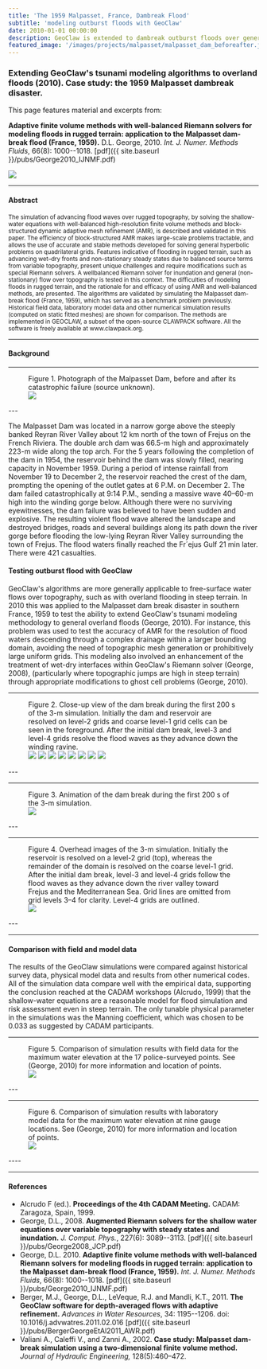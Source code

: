 ```yaml
---
title: 'The 1959 Malpasset, France, Dambreak Flood'
subtitle: 'modeling outburst floods with GeoClaw'
date: 2010-01-01 00:00:00
description: GeoClaw is extended to dambreak outburst floods over general terrain.
featured_image: '/images/projects/malpasset/malpasset_dam_beforeafter.jpg'
---
```


### Extending GeoClaw's tsunami modeling algorithms to overland floods (2010).  Case study: the 1959 Malpasset dambreak disaster. 

This page features material and excerpts from: 

**Adaptive finite volume methods with well-balanced Riemann solvers for modeling floods in rugged terrain: application to the Malpasset dam-break flood (France, 1959).** D.L. George, 2010. *Int. J. Numer. Methods Fluids*, 66(8): 1000--1018. [pdf]({{ site.baseurl }}/pubs/George2010_IJNMF.pdf)

![](/images/projects/malpasset/malpasset_oblique.png)

---
#### Abstract
<small>
The simulation of advancing flood waves over rugged topography, by solving the shallow-water equations with well-balanced high-resolution finite volume methods and block-structured dynamic adaptive mesh refinement (AMR), is described and validated in this paper. The efficiency of block-structured AMR makes large-scale problems tractable, and allows the use of accurate and stable methods developed for solving general hyperbolic problems on quadrilateral grids. Features indicative of flooding in rugged terrain, such as advancing wet–dry fronts and non-stationary steady states due to balanced source terms from variable topography, present unique challenges and require modifications such as special Riemann solvers. A wellbalanced Riemann solver for inundation and general (non-stationary) flow over topography is tested in this context. The difficulties of modeling floods in rugged terrain, and the rationale for and efficacy of using AMR and well-balanced methods, are presented. The algorithms are validated by simulating the Malpasset dam-break flood (France, 1959), which has served as a benchmark problem previously. Historical field data, laboratory model data and other numerical simulation results (computed on static fitted meshes) are shown for comparison. The methods are implemented in GEOCLAW, a subset of the open-source CLAWPACK software. All the software is freely available at www.clawpack.org.
</small>

---
#### Background

---
<figure>
<figcaption> Figure 1. Photograph of the Malpasset Dam, before and after its catastrophic failure (source unknown).</figcaption>
<img src="{{ site.baseurl }}/images/projects/malpasset/malpasset_dam_beforeafter.jpg">
</figure>
---

The Malpasset Dam was located in a narrow gorge above the steeply banked Reyran River Valley about 12 km north of the town of Frejus on the French Riviera. The double arch dam was 66.5-m high and approximately 223-m wide along the top arch. For the 5 years following the completion of the dam in 1954, the reservoir behind the dam was slowly filled, nearing capacity in November 1959. During a period of intense rainfall from November 19 to December 2, the reservoir reached the crest of the dam, prompting the opening of the outlet gates at 6 P.M. on December 2. The dam failed catastrophically at 9:14 P.M., sending a massive wave 40–60-m high into the winding gorge below. Although there were no surviving eyewitnesses, the dam failure was believed to have been sudden and explosive. The resulting violent flood wave altered the landscape and destroyed bridges, roads and several buildings along its path down the river gorge before flooding the low-lying Reyran River Valley surrounding the town of Frejus. The flood waters finally reached the Fr´ejus Gulf 21 min later. There were 421 casualties.

####  Testing outburst flood with GeoClaw

GeoClaw's algorithms are more generally applicable to free-surface water flows over topography, such as with overland flooding in steep terrain. In 2010 this was applied to the Malpasset dam break disaster in southern France, 1959 to test the ability to extend GeoClaw's tsunami modeling methodology to general overland floods (George, 2010).  For instance, this problem was used to test the accuracy of AMR for the resolution of flood waters descending through a complex drainage within a larger bounding domain, avoiding the need of topographic mesh generation or prohibitively large uniform grids. This modeling also involved an enhancement of the treatment of wet-dry interfaces within GeoClaw's Riemann solver (George, 2008), (particularly where topographic jumps are high in steep terrain) through appropriate modifications to ghost cell problems (George, 2010). 

---
<figure>
<figcaption> Figure 2. Close-up view of the dam break during the first 200 s of the 3-m simulation. Initially the dam and reservoir are resolved on level-2 grids and coarse level-1 grid cells can be seen in the foreground. After the initial dam break, level-3 and level-4 grids resolve the flood waves as they advance down the winding ravine.</figcaption>
<div class="gallery" data-columns="4">
    <img src="/images/projects/geoclaw/malpasset/oblique/frame00000.png">
    <img src="/images/projects/geoclaw/malpasset/oblique/frame00001.png">
    <img src="/images/projects/geoclaw/malpasset/oblique/frame00005.png">
    <img src="/images/projects/geoclaw/malpasset/oblique/frame00010.png">
    <img src="/images/projects/geoclaw/malpasset/oblique/frame00030.png">
    <img src="/images/projects/geoclaw/malpasset/oblique/frame00040.png">
    <img src="/images/projects/geoclaw/malpasset/oblique/frame00050.png">
    <img src="/images/projects/geoclaw/malpasset/oblique/frame00070.png">
</div>
</figure>
---

---
<figure>
<figcaption> Figure 3. Animation of the dam break during the first 200 s of the 3-m simulation.</figcaption>
<img src="{{ site.baseurl }}/images/projects/geoclaw/malpasset/malpasset_oblique.gif">
</figure>
---

---
<figure>
<figcaption> Figure 4. Overhead images of the 3-m simulation. Initially the reservoir is resolved on a level-2 grid (top), whereas the remainder of the domain is resolved on the coarse level-1 grid. After the initial dam break, level-3 and level-4 grids follow the flood waves as they advance down the river valley toward Frejus and the Mediterranean Sea. Grid lines are omitted from grid levels 3–4 for clarity. Level-4 grids are outlined.</figcaption>
<img src="{{ site.baseurl }}/images/projects/malpasset/malpasset_overhead.jpg">
</figure>
---


---
#### Comparison with field and model data

The results of the GeoClaw simulations were compared against historical survey data, physical model data and results from other numerical codes. All of the simulation data compare well with the empirical data, supporting the conclusion reached at the CADAM workshops (Alcrudo, 1999) that the shallow-water equations are a reasonable model for flood simulation and risk assessment even in steep terrain. The only tunable physical parameter in the simulations was the Manning coefficient, which was chosen to be 0.033 as suggested by CADAM participants.

---
<figure>
<figcaption> Figure 5. Comparison of simulation results with field data for the maximum water elevation at the 17 police-surveyed points. See (George, 2010) for more information and location of points.</figcaption>
<img src="{{ site.baseurl }}/images/projects/malpasset/malpasset_surveypts.jpg">
</figure>
---

---
<figure>
<figcaption> Figure 6. Comparison of simulation results with laboratory model data for the maximum water elevation at nine gauge locations. See (George, 2010) for more information and location of points.</figcaption>
<img src="{{ site.baseurl }}/images/projects/malpasset/malpasset_modelpts.jpg">
</figure>
----

---
#### References

* Alcrudo F (ed.). **Proceedings of the 4th CADAM Meeting.** CADAM: Zaragoza, Spain, 1999.
* George, D.L., 2008. **Augmented Riemann solvers for the shallow water equations over variable topography with steady states and inundation.**  *J. Comput. Phys.*, 227(6): 3089--3113. [pdf]({{ site.baseurl }}/pubs/George2008_JCP.pdf)
* George, D.L. 2010. **Adaptive finite volume methods with well-balanced Riemann solvers for modeling floods in rugged terrain: application to the Malpasset dam-break flood (France, 1959).**  *Int. J. Numer. Methods Fluids*, 66(8): 1000--1018. [pdf]({{ site.baseurl }}/pubs/George2010_IJNMF.pdf)
* Berger, M.J.,  George, D.L.,  LeVeque, R.J. and Mandli, K.T., 2011. **The GeoClaw software for depth-averaged flows with adaptive refinement.**   *Advances in Water Resources*, 34: 1195--1206. doi: 10.1016/j.advwatres.2011.02.016 [pdf]({{ site.baseurl }}/pubs/BergerGeorgeEtAl2011_AWR.pdf)
* Valiani A., Caleffi V., and Zanni A., 2002. **Case study: Malpasset dam-break simulation using a two-dimensional finite volume
  method.**  *Journal of Hydraulic Engineering,* 128(5):460–472.
